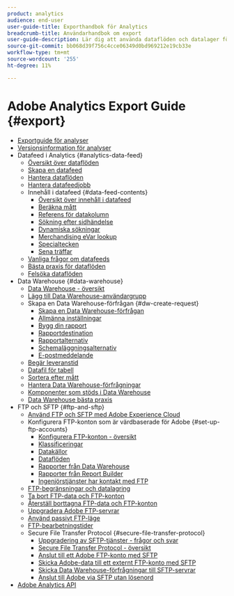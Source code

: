 ```yaml
---
product: analytics
audience: end-user
user-guide-title: Exporthandbok för Analytics
breadcrumb-title: Användarhandbok om export
user-guide-description: Lär dig att använda dataflöden och datalager för att hämta dataoutput.
source-git-commit: bb068d39f756c4cce06349d0bd969212e19cb33e
workflow-type: tm+mt
source-wordcount: '255'
ht-degree: 11%

---
```



# Adobe Analytics Export Guide {#export}

+ [Exportguide för analyser](home.md)
+ [Versionsinformation för analyser](https://experienceleague.adobe.com/en/docs/analytics/release-notes/latest)
+ Datafeed i Analytics {#analytics-data-feed}
   + [Översikt över dataflöden](analytics-data-feed/data-feed-overview.md)
   + [Skapa en datafeed](analytics-data-feed/create-feed.md)
   + [Hantera dataflöden](analytics-data-feed/df-manage-feeds.md)
   + [Hantera datafeedjobb](analytics-data-feed/df-manage-jobs.md)
   + Innehåll i datafeed {#data-feed-contents}
      + [Översikt över innehåll i datafeed](analytics-data-feed/c-df-contents/datafeeds-contents.md)
      + [Beräkna mått](analytics-data-feed/c-df-contents/datafeeds-calculate.md)
      + [Referens för datakolumn](analytics-data-feed/c-df-contents/datafeeds-reference.md)
      + [Sökning efter sidhändelse](analytics-data-feed/c-df-contents/datafeeds-page-event.md)
      + [Dynamiska sökningar](analytics-data-feed/c-df-contents/dynamic-lookups.md)
      + [Merchandising eVar lookup](analytics-data-feed/c-df-contents/merchandising-evar-lookup.md)
      + [Specialtecken](analytics-data-feed/c-df-contents/datafeeds-spec-chars.md)
      + [Sena träffar](analytics-data-feed/c-df-contents/late-arriving-hits.md)
   + [Vanliga frågor om datafeeds](analytics-data-feed/df-faq.md)
   + [Bästa praxis för dataflöden](analytics-data-feed/data-feeds-best-practices.md)
   + [Felsöka dataflöden](analytics-data-feed/troubleshooting.md)
+ Data Warehouse {#data-warehouse}
   + [Data Warehouse - översikt](data-warehouse/data-warehouse.md)
   + [Lägg till Data Warehouse-användargrupp](data-warehouse/t-dw-group.md)
   + Skapa en Data Warehouse-förfrågan {#dw-create-request}
      + [Skapa en Data Warehouse-förfrågan](/help/export/data-warehouse/create-request/t-dw-create-request.md)
      + [Allmänna inställningar](/help/export/data-warehouse/create-request/dw-general-settings.md)
      + [Bygg din rapport](/help/export/data-warehouse/create-request/dw-request-build-report.md)
      + [Rapportdestination](/help/export/data-warehouse/create-request/dw-request-report-destinations.md)
      + [Rapportalternativ](/help/export/data-warehouse/create-request/dw-request-report-options.md)
      + [Schemaläggningsalternativ](/help/export/data-warehouse/create-request/dw-request-scheduling.md)
      + [E-postmeddelande](/help/export/data-warehouse/create-request/dw-request-email.md)
   + [Begär leveranstid](data-warehouse/delivery-time.md)
   + [Datafil för tabell](data-warehouse/t-tableau.md)
   + [Sortera efter mått](data-warehouse/sorting-by-metric.md)
   + [Hantera Data Warehouse-förfrågningar](data-warehouse/data-warehouse-requests-manage.md)
   + [Komponenter som stöds i Data Warehouse](data-warehouse/component-support.md)
   + [Data Warehouse bästa praxis](data-warehouse/data-warehouse-bp.md)
+ FTP och SFTP {#ftp-and-sftp}
   + [Använd FTP och SFTP med Adobe Experience Cloud](ftp-and-sftp/ftp-overview.md)
   + Konfigurera FTP-konton som är värdbaserade för Adobe {#set-up-ftp-accounts}
      + [Konfigurera FTP-konton - översikt](ftp-and-sftp/c-set-up-ftp-accounts/ftp-accounts.md)
      + [Klassificeringar](ftp-and-sftp/c-set-up-ftp-accounts/ftp-saint.md)
      + [Datakällor](ftp-and-sftp/c-set-up-ftp-accounts/ftp-datasources.md)
      + [Dataflöden](ftp-and-sftp/c-set-up-ftp-accounts/ftp-datafeeds.md)
      + [Rapporter från Data Warehouse](ftp-and-sftp/c-set-up-ftp-accounts/ftp-dw-reports.md)
      + [Rapporter från Report Builder](ftp-and-sftp/c-set-up-ftp-accounts/ftp-arb-reports.md)
      + [Ingenjörstjänster har kontakt med FTP](ftp-and-sftp/c-set-up-ftp-accounts/ftp-eng-services.md)
   + [FTP-begränsningar och datalagring](ftp-and-sftp/ftp-limits.md)
   + [Ta bort FTP-data och FTP-konton](ftp-and-sftp/ftp-delete.md)
   + [Återställ borttagna FTP-data och FTP-konton](ftp-and-sftp/ftp-restore.md)
   + [Uppgradera Adobe FTP-servrar](ftp-and-sftp/ftp-upgrade.md)
   + [Använd passivt FTP-läge](ftp-and-sftp/ftp-passive.md)
   + [FTP-bearbetningstider](ftp-and-sftp/ftp-processing.md)
   + Secure File Transfer Protocol {#secure-file-transfer-protocol}
      + [Uppgradering av SFTP-tjänster - frågor och svar](ftp-and-sftp/c-sftp/sftp-upgrade.md)
      + [Secure File Transfer Protocol - översikt](ftp-and-sftp/c-sftp/ftp-sftp.md)
      + [Anslut till ett Adobe FTP-konto med SFTP](ftp-and-sftp/c-sftp/ftp-sftp-connect.md)
      + [Skicka Adobe-data till ett externt FTP-konto med SFTP](ftp-and-sftp/c-sftp/ftp-sftp-transfer.md)
      + [Skicka Data Warehouse-förfrågningar till SFTP-servrar](ftp-and-sftp/c-sftp/ftp-sftp-dw.md)
      + [Anslut till Adobe via SFTP utan lösenord](ftp-and-sftp/c-sftp/ftp-sftp-cert-auth.md)
+ [Adobe Analytics API](https://developer.adobe.com/analytics-apis/docs/2.0/)
